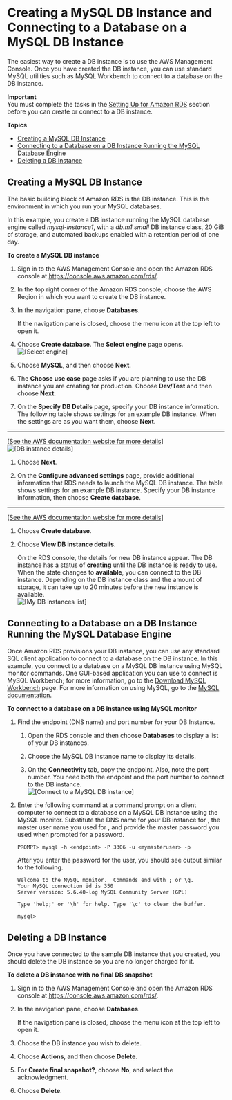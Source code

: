 # Creating a MySQL DB Instance and Connecting to a Database on a MySQL DB Instance<a name="CHAP_GettingStarted.CreatingConnecting.MySQL"></a>

The easiest way to create a DB instance is to use the AWS Management Console\. Once you have created the DB instance, you can use standard MySQL utilities such as MySQL Workbench to connect to a database on the DB instance\.

**Important**  
You must complete the tasks in the [Setting Up for Amazon RDS](CHAP_SettingUp.md) section before you can create or connect to a DB instance\.

**Topics**
+ [Creating a MySQL DB Instance](#CHAP_GettingStarted.Creating.MySQL)
+ [Connecting to a Database on a DB Instance Running the MySQL Database Engine](#CHAP_GettingStarted.Connecting.MySQL)
+ [Deleting a DB Instance](#CHAP_GettingStarted.Deleting.MySQL)

## Creating a MySQL DB Instance<a name="CHAP_GettingStarted.Creating.MySQL"></a>

The basic building block of Amazon RDS is the DB instance\. This is the environment in which you run your MySQL databases\. 

In this example, you create a DB instance running the MySQL database engine called *mysql\-instance1*, with a *db\.m1\.small* DB instance class, 20 GiB of storage, and automated backups enabled with a retention period of one day\.

**To create a MySQL DB instance**

1. Sign in to the AWS Management Console and open the Amazon RDS console at [https://console\.aws\.amazon\.com/rds/](https://console.aws.amazon.com/rds/)\.

1. In the top right corner of the Amazon RDS console, choose the AWS Region in which you want to create the DB instance\. 

1. In the navigation pane, choose **Databases**\.

   If the navigation pane is closed, choose the menu icon at the top left to open it\.

1. Choose **Create database**\. The **Select engine** page opens\.   
![\[Select engine\]](http://docs.aws.amazon.com/AmazonRDS/latest/UserGuide/images/MySQL-Launch01.png)

1. Choose **MySQL**, and then choose **Next**\.

1. The **Choose use case** page asks if you are planning to use the DB instance you are creating for production\. Choose **Dev/Test** and then choose **Next**\. 

1. On the **Specify DB Details** page, specify your DB instance information\. The following table shows settings for an example DB instance\. When the settings are as you want them, choose **Next**\.  
****    
[\[See the AWS documentation website for more details\]](http://docs.aws.amazon.com/AmazonRDS/latest/UserGuide/CHAP_GettingStarted.CreatingConnecting.MySQL.html)  
![\[DB instance details\]](http://docs.aws.amazon.com/AmazonRDS/latest/UserGuide/images/MySQL-Launch02.png)

1. Choose **Next**\.

1.  On the **Configure advanced settings** page, provide additional information that RDS needs to launch the MySQL DB instance\. The table shows settings for an example DB instance\. Specify your DB instance information, then choose **Create database**\.  
****    
[\[See the AWS documentation website for more details\]](http://docs.aws.amazon.com/AmazonRDS/latest/UserGuide/CHAP_GettingStarted.CreatingConnecting.MySQL.html)

1. Choose **Create database**\. 

1. Choose **View DB instance details**\. 

   On the RDS console, the details for new DB instance appear\. The DB instance has a status of **creating** until the DB instance is ready to use\. When the state changes to **available**, you can connect to the DB instance\. Depending on the DB instance class and the amount of storage, it can take up to 20 minutes before the new instance is available\.   
![\[My DB instances list\]](http://docs.aws.amazon.com/AmazonRDS/latest/UserGuide/images/MySQL-Launch06.png)

## Connecting to a Database on a DB Instance Running the MySQL Database Engine<a name="CHAP_GettingStarted.Connecting.MySQL"></a>

Once Amazon RDS provisions your DB instance, you can use any standard SQL client application to connect to a database on the DB instance\. In this example, you connect to a database on a MySQL DB instance using MySQL monitor commands\. One GUI\-based application you can use to connect is MySQL Workbench; for more information, go to the [ Download MySQL Workbench](http://dev.mysql.com/downloads/workbench/) page\. For more information on using MySQL, go to the [MySQL documentation](http://dev.mysql.com/doc/)\.

 **To connect to a database on a DB instance using MySQL monitor** 

1. Find the endpoint \(DNS name\) and port number for your DB Instance\. 

   1. Open the RDS console and then choose **Databases** to display a list of your DB instances\. 

   1. Choose the MySQL DB instance name to display its details\. 

   1. On the **Connectivity** tab, copy the endpoint\. Also, note the port number\. You need both the endpoint and the port number to connect to the DB instance\.   
![\[Connect to a MySQL DB instance\]](http://docs.aws.amazon.com/AmazonRDS/latest/UserGuide/images/MySQLConnect1.png)

1. Enter the following command at a command prompt on a client computer to connect to a database on a MySQL DB instance using the MySQL monitor\. Substitute the DNS name for your DB instance for *<endpoint>*, the master user name you used for *<mymasteruser>*, and provide the master password you used when prompted for a password\.

   ```
   PROMPT> mysql -h <endpoint> -P 3306 -u <mymasteruser> -p
   ```

   After you enter the password for the user, you should see output similar to the following\.

   ```
   Welcome to the MySQL monitor.  Commands end with ; or \g.
   Your MySQL connection id is 350
   Server version: 5.6.40-log MySQL Community Server (GPL)
   
   Type 'help;' or '\h' for help. Type '\c' to clear the buffer.
   
   mysql>
   ```

## Deleting a DB Instance<a name="CHAP_GettingStarted.Deleting.MySQL"></a>

Once you have connected to the sample DB instance that you created, you should delete the DB instance so you are no longer charged for it\. 

**To delete a DB instance with no final DB snapshot**

1. Sign in to the AWS Management Console and open the Amazon RDS console at [https://console\.aws\.amazon\.com/rds/](https://console.aws.amazon.com/rds/)\.

1. In the navigation pane, choose **Databases**\.

   If the navigation pane is closed, choose the menu icon at the top left to open it\.

1. Choose the DB instance you wish to delete\.

1. Choose **Actions**, and then choose **Delete**\.

1. For **Create final snapshot?**, choose **No**, and select the acknowledgment\. 

1. Choose **Delete**\. 